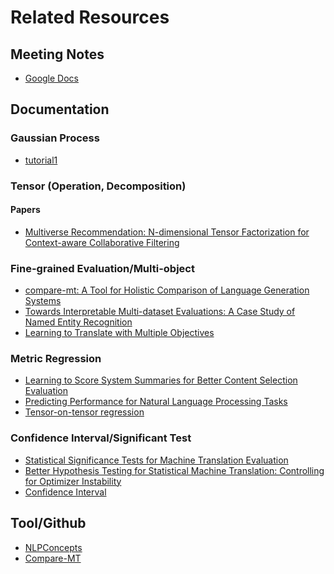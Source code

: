 # Related Resources


## Meeting Notes
* [Google Docs](https://docs.google.com/document/d/1Q7A6p1-8AHyFPuN0UY975UkFpyLDMNtkwrkKnNf9n9U/edit)


## Documentation



### Gaussian Process

* [tutorial1](https://www.apps.stat.vt.edu/leman/VTCourses/GPtutorial.pdf)


### Tensor (Operation, Decomposition)


#### Papers
* [Multiverse Recommendation: N-dimensional Tensor
Factorization for Context-aware Collaborative Filtering](https://xamat.github.io/pubs/karatzoglu-recsys-2010.pdf)




### Fine-grained Evaluation/Multi-object
* [compare-mt: A Tool for Holistic Comparison of Language Generation Systems](https://arxiv.org/pdf/1903.07926.pdf)
* [Towards Interpretable Multi-dataset Evaluations: A Case Study of Named Entity Recognition](#)
* [Learning to Translate with Multiple Objectives](http://cs.jhu.edu/~kevinduh/papers/duh12multiobj.pdf)

### Metric Regression
* [Learning to Score System Summaries for Better Content Selection Evaluation](https://www.aclweb.org/anthology/W17-4510.pdf)
* [Predicting Performance for Natural Language Processing Tasks](https://arxiv.org/pdf/2005.00870.pdf)
* [Tensor-on-tensor regression](https://arxiv.org/abs/1701.01037)





### Confidence Interval/Significant Test
* [Statistical Significance Tests for Machine Translation Evaluation](https://www.aclweb.org/anthology/W04-3250.pdf)
* [Better Hypothesis Testing for Statistical Machine Translation: Controlling for Optimizer Instability](https://www.aclweb.org/anthology/P11-2031.pdf)
* [Confidence Interval](http://www.mit.edu/~6.s085/notes/lecture2.pdf)


## Tool/Github
* [NLPConcepts](https://github.com/neulab/nn4nlp-concepts)
* [Compare-MT](https://github.com/neulab/compare-mt)


